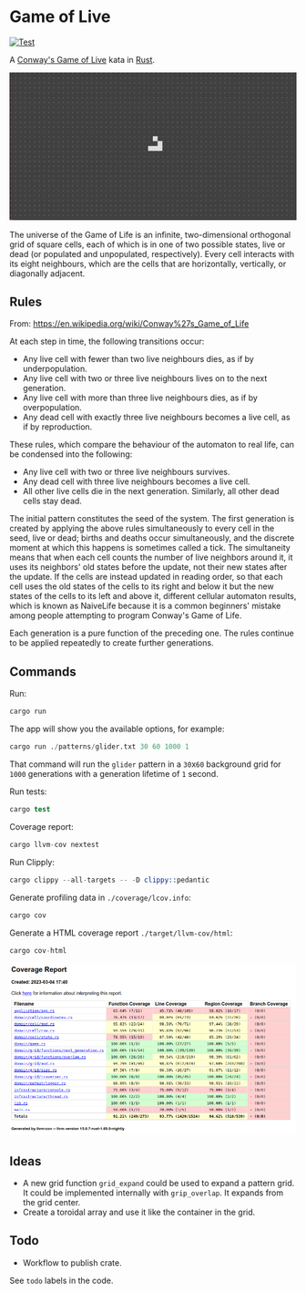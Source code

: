 # Game of Live

[![Test](https://github.com/josecelano/game-of-life/actions/workflows/test.yml/badge.svg)](https://github.com/josecelano/game-of-life/actions/workflows/test.yml)

A [Conway's Game of Live](https://en.wikipedia.org/wiki/Conway%27s_Game_of_Life) kata in [Rust](https://www.rust-lang.org/).

![Game of Life](./docs/media/game-of-life.gif)

The universe of the Game of Life is an infinite, two-dimensional orthogonal grid of square cells, each of which is in one of two possible states, live or dead (or populated and unpopulated, respectively). Every cell interacts with its eight neighbours, which are the cells that are horizontally, vertically, or diagonally adjacent.

## Rules

From: <https://en.wikipedia.org/wiki/Conway%27s_Game_of_Life>

 At each step in time, the following transitions occur:

- Any live cell with fewer than two live neighbours dies, as if by underpopulation.
- Any live cell with two or three live neighbours lives on to the next generation.
- Any live cell with more than three live neighbours dies, as if by overpopulation.
- Any dead cell with exactly three live neighbours becomes a live cell, as if by reproduction.

These rules, which compare the behaviour of the automaton to real life, can be condensed into the following:

- Any live cell with two or three live neighbours survives.
- Any dead cell with three live neighbours becomes a live cell.
- All other live cells die in the next generation. Similarly, all other dead cells stay dead.

The initial pattern constitutes the seed of the system. The first generation is created by applying the above rules simultaneously to every cell in the seed, live or dead; births and deaths occur simultaneously, and the discrete moment at which this happens is sometimes called a tick. The simultaneity means that when each cell counts the number of live neighbors around it, it uses its neighbors' old states before the update, not their new states after the update. If the cells are instead updated in reading order, so that each cell uses the old states of the cells to its right and below it but the new states of the cells to its left and above it, different cellular automaton results, which is known as NaiveLife because it is a common beginners' mistake among people attempting to program Conway's Game of Life.

Each generation is a pure function of the preceding one. The rules continue to be applied repeatedly to create further generations.

## Commands

Run:

```s
cargo run
```

The app will show you the available options, for example:

```s
cargo run ./patterns/glider.txt 30 60 1000 1
```

That command will run the `glider` pattern in a `30`x`60` background grid for `1000` generations with a generation lifetime of `1` second.

Run tests:

```s
cargo test
```

Coverage report:

```s
cargo llvm-cov nextest
```

Run Clipply:

```s
cargo clippy --all-targets -- -D clippy::pedantic
```

Generate profiling data in `./coverage/lcov.info`:

```s
cargo cov
```

Generate a HTML coverage report `./target/llvm-cov/html`:

```s
cargo cov-html
```

![Game of Life](./docs/media/coverage-html-report.png)

## Ideas

- A new grid function `grid_expand` could be used to expand a pattern grid. It could be implemented internally with `grip_overlap`. It expands from the grid center.
- Create a toroidal array and use it like the container in the grid.

## Todo

- Workflow to publish crate.

See `todo` labels in the code.
